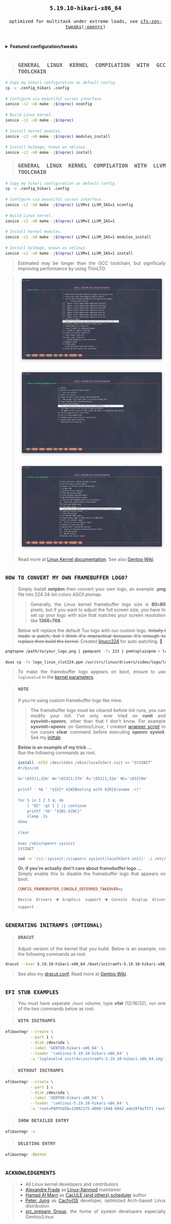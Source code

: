 <div align="justify">

## <p align="center">`5.19.10-hikari-x86_64`</p> <img alt="" align="left" src="https://img.shields.io/github/commit-activity/m/owl4ce/hikari-x86_64/hikari-x86_64?style=flat-square&label=&color=000000&logo=gitbook&logoColor=white&labelColor=000000"/> <img alt="" align="right" src="https://badges.pufler.dev/visits/owl4ce/hikari-x86_64?style=flat-square&label=&color=000000&logo=github&logoColor=white&labelColor=000000"/>

<p align="center">
  <samp>
    optimized for multitask under extreme loads, see <a href="https://github.com/igo95862/cfs-zen-tweaks">cfs-zen-tweaks</a>(<a href="https://github.com/owl4ce/cfs-zen-tweaks-openrc">-openrc</a>)
  </samp>
</p>

<p align="center">
  <a href="#general-linux-kernel-compilation-with-gcc-toolchain">
    <img alt="" src="https://repository-images.githubusercontent.com/308812995/e978591c-11ed-452f-bab8-718c2fca29cf"/>
  </a>
</p>

<details>
<summary><b>Featured configuration/tweaks</b></summary>

<br>

> * Use [LRNG](https://github.com/smuellerDD/lrng) framework to provide sufficient entropy during boot as well as in
    virtual environments and SSDs
> * Use balanced 500Hz timer frequency for fast desktop interactivity and smoothness with energy-efficients
> * Use [Clang/LLVM toolchain](https://kernel.org/doc/html/latest/kbuild/llvm.html) with O3 optimization for processor
    family x86-64-v3 and ThinLTO by default
> * Majority use [LZ4](https://github.com/lz4/lz4) compression algorithm for fastest de/compression speeds with
    low-compression ratio
> * Use [BFQ I/O scheduler](https://kernel.org/doc/html/latest/block/bfq-iosched.html) which guarantees high-system,
    applications responsiveness, and low-latency
> * Use [performance governor](https://kernel.org/doc/html/latest/admin-guide/pm/cpufreq.html) by default for max
    CPU speed, change if too high energy consumptions
> * Disabled unused features like 5-level page tables, debugging, kexec, kprobes, NUMA, Xen, etc.
> * Enabled F2FS (SSD) and EXT4 (HDD) as built-in which optimized, and BTRFS as module
> * Enabled AMD-specific or Intel-specific features, other SoCs are all disabled
> * Enabled [AMD-pstate](https://lore.kernel.org/lkml/20211029130241.1984459-1-ray.huang@amd.com/T) driver for
    schedutil and ondemand governor
> * Enabled [zstd](https://github.com/facebook/zstd) module compression support by default (KMOD)
> * Enabled Google's BBRv2 TCP congestion control by default
> * Enabled New Paragon's Software [NTFS3](https://kernel.org/doc/html/latest/filesystems/ntfs3.html) driver
> * Full-support [EFI stub](https://kernel.org/doc/html/latest/admin-guide/efi-stub.html) w/o initramfs
> * Many more as in [xanmod.org](https://xanmod.org)

> This configuration based on Linux sources with [Xanmod patchset](https://xanmod.org) +
  [Gentoo patches](https://wiki.gentoo.org/wiki/Project:Kernel/Gentoo-sources) from
  [src_prepare-overlay](https://gitlab.com/src_prepare/src_prepare-overlay/-/tree/master/sys-kernel/xanmod-sources).

</details>

<h1></h1>

> ### <samp>GENERAL LINUX KERNEL COMPILATION WITH GCC TOOLCHAIN</samp>

```sh
# Copy my hikari configuration as default config.
cp -v .config_hikari .config

# Configure via beautiful curses interface.
ionice -c2 -n0 make -j$(nproc) nconfig

# Build Linux kernel.
ionice -c2 -n0 make -j$(nproc)

# Install kernel modules.
ionice -c2 -n0 make -j$(nproc) modules_install

# Install bzImage, known as vmlinuz.
ionice -c2 -n0 make -j$(nproc) install
```

> ### <samp>GENERAL LINUX KERNEL COMPILATION WITH LLVM TOOLCHAIN</samp>

```sh
# Copy my hikari configuration as default config.
cp -v .config_hikari .config

# Configure via beautiful curses interface.
ionice -c2 -n0 make -j$(nproc) LLVM=1 LLVM_IAS=1 nconfig

# Build Linux kernel.
ionice -c2 -n0 make -j$(nproc) LLVM=1 LLVM_IAS=1

# Install kernel modules.
ionice -c2 -n0 make -j$(nproc) LLVM=1 LLVM_IAS=1 modules_install

# Install bzImage, known as vmlinuz.
ionice -c2 -n0 make -j$(nproc) LLVM=1 LLVM_IAS=1 install
```

> Estimated may be longer than the GCC toolchain, but significally improving performance by using ThinLTO.

> <p align="center"><img alt="" src="./.github/screenshots/2021-10-30-072210_1301x748_scrot.png"/></p>
> <p align="center"><img alt="" src="./.github/screenshots/2021-10-30-073344_1301x748_scrot.png"/></p>
> <p align="center"><img alt="" src="./.github/screenshots/2021-10-30-072151_1301x748_scrot.png"/></p>

> Read more at [Linux Kernel documentation](https://kernel.org/doc/html/latest/admin-guide/README.html).
  See also [Gentoo Wiki](https://wiki.gentoo.org/wiki/Kernel/Configuration).

<h1></h1>

### <samp>HOW TO CONVERT MY OWN FRAMEBUFFER LOGO?</samp>

> Simply install **netpbm** then convert your own logo, an example **.png** file into 224 24-bit colors ASCII pixmap.
>
> > Generally, the Linux kernel framebuffer logo size is **80**x**80** pixels, but if you want to adjust the full
> > screen size, you have to set up your logo with size that matches your screen resolution like **1366**x**768**.
>
> Below will replace the default Tux logo with our custom logo. ~~Initially I made a patch, but I think it's
  impractical because it's enough to replace then build the kernel.~~
  Created [linucc224](https://github.com/owl4ce/linucc224) for auto-patching. :tada:

```sh
pngtopnm /path/to/your_logo.png | ppmquant -fs 223 | pnmtoplainpnm > logo_linux_clut224.ppm

doas cp -fv logo_linux_clut224.ppm /usr/src/linux/drivers/video/logo/logo_linux_clut224.ppm
```

> To make the framebuffer logo appears on boot, ensure to use `loglevel=4` in the
  [kernel parameters](https://kernel.org/doc/html/latest/admin-guide/kernel-parameters.html).

> #### <samp>NOTE</samp>
>
> If you're using custom framebuffer logo like mine.
>
> > The framebuffer logo must be cleared before init runs, you can modify your init. I've only ever tried on **runit**
> > and **sysvinit**+**openrc**, other than that I don't know. For example **sysvinit**+**openrc** on Gentoo/Linux,
> > I created [wrapper script](https://github.com/owl4ce/hmg/blob/main/sbin/localh3art-init) to run curses **clear**
> > command before executing **openrc sysinit**.
> > See my [inittab](https://github.com/owl4ce/hmg/blob/main/etc/inittab#L19-L20).
>
> **Below is an example of my trick ...**  
> Run the following commands as root.
>
> ```sh
> install -m755 /dev/stdin /sbin/localh3art-init << "SYSINIT"
> #!/bin/sh
>
> G='\033[1;32m' W='\033[1;37m' R='\033[1;31m' NC='\033[0m'
>
> printf ' %b ' "${G}* ${W}Booting with ${R}$(uname -r)"
>
> for S in 1 2 3 4; do
>     [ "$S" -gt 1 ] || continue
>     printf '%b' "${W}.${NC}"
>     sleep .1s
> done
>
> clear
>
> exec /sbin/openrc sysinit
> SYSINIT
> ```
>
> ```sh
> sed -e '/si::sysinit:/s|openrc sysinit|localh3art-init|' -i /etc/inittab
> ```

> **Or, if you're actually don't care about framebuffer logo ...**  
> Simply enable this to disable the framebuffer logo that appears on boot.
>
> ```cfg
> CONFIG_FRAMEBUFFER_CONSOLE_DEFERRED_TAKEOVER=y
> ```
>
> `Device Drivers` 🡲 `Graphics support` 🡲 `Console display driver support`

<h1></h1>

### <samp>GENERATING INITRAMFS (OPTIONAL)</samp>

> #### <samp>DRACUT</samp>
>
> Adjust version of the kernel that you build. Below is an example, run the following commands as root.

```sh
dracut --kver 5.19.10-hikari-x86_64 /boot/initramfs-5.19.10-hikari-x86_64.img --force
```

> See also my [dracut.conf](https://github.com/owl4ce/hmg/blob/main/etc/dracut.conf).
  Read more at [Gentoo Wiki](https://wiki.gentoo.org/wiki/Dracut).

<h1></h1>

### <samp>EFI STUB EXAMPLES</samp>

> You must have separate `/boot` volume, type **vfat** (12/16/32), run one of the two commands below as root.

> #### <samp>WITH INITRAMFS</samp>

```sh
efibootmgr --create \
           --part 1 \
           --disk /dev/sda \
           --label 'GENTOO.hikari-x86_64' \
           --loader '\vmlinuz-5.19.10-hikari-x86_64' \
           -u 'loglevel=4 initrd=\initramfs-5.19.10-hikari-x86_64.img'
```

> #### <samp>WITHOUT INITRAMFS</samp>

```sh
efibootmgr --create \
           --part 1 \
           --disk /dev/sda \
           --label 'GENTOO.hikari-x86_64' \
           --loader '\vmlinuz-5.19.10-hikari-x86_64' \
           -u 'root=PARTUUID=13992175-d060-1948-b042-ade29f8af571 rootfstype=f2fs rootflags=gc_merge,flush_merge,data_flush,checkpoint_merge,compress_algorithm=lz4,compress_extension=*,compress_chksum,compress_cache,atgc loglevel=4'
```

> #### <samp>SHOW DETAILED ENTRY</samp>

```sh
efibootmgr -v
```

> #### <samp>DELETING ENTRY</samp>

```sh
efibootmgr -BbXXXX
```

<h1></h1>

### <samp>ACKNOWLEDGEMENTS</samp>

> * All Linux kernel developers and contributors
> * [Alexandre Frade](https://github.com/xanmod) as [Linux-Xanmod](https://xanmod.org) maintainer
> * [Hamad Al Marri](https://github.com/hamadmarri) as
    [CacULE (and others) scheduler](https://github.com/hamadmarri/cacule-cpu-scheduler) author
> * [Peter Jung](https://github.com/ptr1337) as [CachyOS](https://cachyos.org) developer,
    optimized Arch-based Linux distribution
> * [src_prepare Group](https://src_prepare.gitlab.io), the home of system developers especially Gentoo/Linux

</div>
